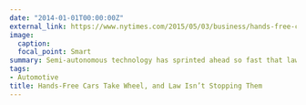```yaml
---
date: "2014-01-01T00:00:00Z"
external_link: https://www.nytimes.com/2015/05/03/business/hands-free-cars-take-wheel-and-law-isnt-stopping-them.html
image:
  caption: 
  focal_point: Smart
summary: Semi-autonomous technology has sprinted ahead so fast that lawmakers and regulators are scrambling to catch up 
tags:
- Automotive
title: Hands-Free Cars Take Wheel, and Law Isn’t Stopping Them
---
```


